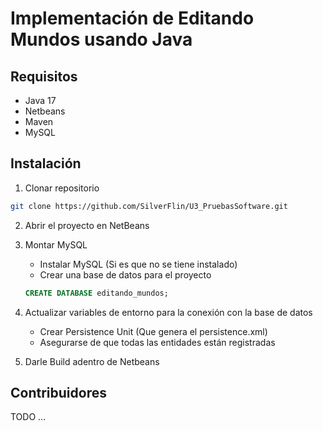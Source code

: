 # Implementación de Editando Mundos usando Java

## Requisitos

- Java 17
- Netbeans
- Maven
- MySQL

## Instalación
1. Clonar repositorio
```bash
git clone https://github.com/SilverFlin/U3_PruebasSoftware.git
```

2. Abrir el proyecto en NetBeans

3. Montar MySQL
    - Instalar MySQL (Si es que no se tiene instalado)
    - Crear una base de datos para el proyecto
    ```SQL
    CREATE DATABASE editando_mundos;
    ```

4. Actualizar variables de entorno para la conexión con la base de datos
    - Crear Persistence Unit (Que genera el persistence.xml)
    - Asegurarse de que todas las entidades están registradas

5. Darle Build adentro de Netbeans

## Contribuidores 
TODO ...
